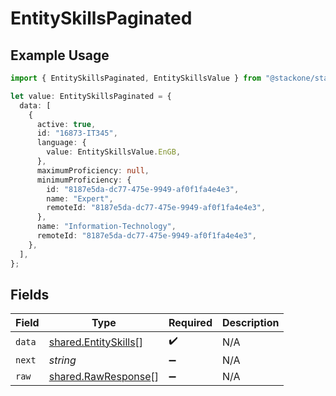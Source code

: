 # EntitySkillsPaginated

## Example Usage

```typescript
import { EntitySkillsPaginated, EntitySkillsValue } from "@stackone/stackone-client-ts/sdk/models/shared";

let value: EntitySkillsPaginated = {
  data: [
    {
      active: true,
      id: "16873-IT345",
      language: {
        value: EntitySkillsValue.EnGB,
      },
      maximumProficiency: null,
      minimumProficiency: {
        id: "8187e5da-dc77-475e-9949-af0f1fa4e4e3",
        name: "Expert",
        remoteId: "8187e5da-dc77-475e-9949-af0f1fa4e4e3",
      },
      name: "Information-Technology",
      remoteId: "8187e5da-dc77-475e-9949-af0f1fa4e4e3",
    },
  ],
};
```

## Fields

| Field                                                               | Type                                                                | Required                                                            | Description                                                         |
| ------------------------------------------------------------------- | ------------------------------------------------------------------- | ------------------------------------------------------------------- | ------------------------------------------------------------------- |
| `data`                                                              | [shared.EntitySkills](../../../sdk/models/shared/entityskills.md)[] | :heavy_check_mark:                                                  | N/A                                                                 |
| `next`                                                              | *string*                                                            | :heavy_minus_sign:                                                  | N/A                                                                 |
| `raw`                                                               | [shared.RawResponse](../../../sdk/models/shared/rawresponse.md)[]   | :heavy_minus_sign:                                                  | N/A                                                                 |